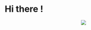 # Hi there !
<p align="center">
<img src="https://giphy.com/gifs/border-collie-RhYM8CeOyxwcKX55UZ">
</p>


